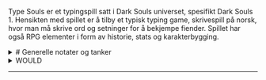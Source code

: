 Type Souls er et typingspill satt i Dark Souls universet, spesifikt Dark Souls 1. Hensikten med spillet er å tilby et typisk typing game, skrivespill på norsk, hvor man må skrive ord og setninger for å bekjempe fiender. Spillet har også RPG elementer i form av historie, stats og karakterbygging.

<details><summary># Generelle notater og tanker</summary>
- Bruke spectreconsole til grafikk
- Combat består av å skrive ord rett og fort
- Combat gir exp, ikke drops
- Exp kan brukes til å levle opp med
- Liste opp map som et hierarki-tre
- Områder skal kunne gjenspilles, dvs man kan farme exp ved å bevege seg mellom bonfires
- Bosser respawner IKKE

### Stats!

| Strength | Økt damage |
| --- | --- |
| Intellect | Mer tid til å skrive |
| Endurance | Økt HP |
| Faith | Øker maxhp når du ikke er human, gir sjanse for ressurection |
| Humanity | Av eller på. Ikke human gjør så du bare får 50% max hp, men er du human åpner det opp for invasions, som gjør at du må sloss mot flere fiender på vei til steder |
| Level | Flat bonus til alle stats per level |

Humanity kan fåes tilbake ved å drepe bosser. 

![Mind Map (1).jpg](Type%20Souls%208c7ad71f30c142838a629d56a741af1c/Mind_Map_(1).jpg)

Kartet består av en forenklet versjon av Dark Souls 1 mappet.
</details>


<details><summary>WOULD</summary>
  <details><summary>W</summary><blockquote>
    Et tekstbasert konsollspill satt til Dark Souls 1

Spilleren blir møtt av login screen, hvor spiller kan velge å starte nytt spill eller fortsette et påbegynt. Data lagres LOKALT til å begynne med, database utforskes

Starter man nytt spill vil du gå inn i en create character screen hvor du velger klasse og navn på karakteren. Klasser å velge mellom og deres bonuser er:

| Warrior/Kriger | Strength |
| --- | --- |
| Knight/Ridder | Endurance |
| Cleric/Troende | Faith |
| Sorcerer/Trollmann | Intellect |

Etter å ha laget karakter vil spilleren starte fra første “bonfire”, bål/lagringsplass.  disse bonfirene er rasteplasser hvor man gjør alle valg. Her kan du:

- Se på kartet, bestemme deg for hvor du skal gå
- Fylle opp healingflaskene dine
- Endre på utstyret, bytte våpen etc
- Lagre spillet
- Levle opp

Selve gameplayet vil skje når spilleren beveger seg fra en bonfire til en annen. 

Når spilleren beveger seg vil en funksjon kjøre for å se hvor mange fiender en må sloss mot før man er fremme. 5-10 stykker vil være normalt, pluss en invasjon hvis man er så uheldig. Mellom hver fiende vil man kunne få muligheten til å dra tilbake til forrige bonfire, men man mister da all progresjon til neste område og må sloss mot alle fiendene på nytt. Hvis området man går til har en boss vil man først måtte ta alle fiendene og så sloss mot bossen uten å kunne raste. Slår man bossen vil man få masse exp og også låse opp neste område. Bosser og områder er fargekodet, så en GRØNN boss vil låse opp GRØNNE områder. Levler man opp vil man få en liten bonus til alle attributter, og man vil også få  5 attributtpoeng man kan sette i hvem av statsene man vil. I Firelink Shrine vil man kunne få muligheten til å “respecce”, det vil si at man fjerner alle attributtpoeng man har satt ut for å kunne sette dem ut igjen der man ønsker.

Spillet er ferdig når spilleren har tatt siste boss, som befinner seg i Kiln of the First Flame, og for å komme seg dit må man ta bossen i Dukes Archives.
  </blockquote></details>
  
 <details><summary>O</summary><blockquote>
   
 
Open up the requirements

Hva har jeg behov for i dette spillet?

- Spectre Console for grafikk og funksjonalitet, spesifikt dele opp konsollen i bolker, vise graf for helse for spiller og fiender, tegne kart
- Hovedfunksjon for inputvalidation
- En form for lagringsløsning offline og lokalt, skrive til og lese fra fil
- Formler for damage og stats
- Arrow key menu, velge menyvalg ved å bruke piltaster eller WASD.
- En stabil timer for hvor lang tid man har på å skrive inn riktig ord i combat
   
 </blockquote></details>
  <details><summary>U</summary><blockquote>
Ui design

![Screenshot_6.png](Type%20Souls%208c7ad71f30c142838a629d56a741af1c/Screenshot_6.png)

Start game screen, denne skjermen er det spilleren møter ved spillstart.

![Screenshot_5.png](Type%20Souls%208c7ad71f30c142838a629d56a741af1c/Screenshot_5.png)

Ui for combat

![Screenshot_7.png](Type%20Souls%208c7ad71f30c142838a629d56a741af1c/Screenshot_7.png)

Spilleren har her kommet til en bonfire og har her flere muligheter for hva den kan gjøre
 </blockquote></details>
  
   <details><summary>L</summary><blockquote>
Logic design
 </blockquote></details>
  
   <details><summary>D</summary><blockquote>
     Data design
 </blockquote></details>

</details>


---
